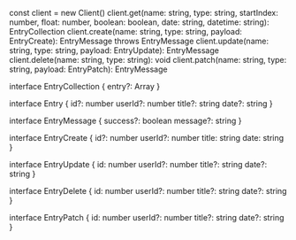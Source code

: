 const client = new Client()
client.get(name: string, type: string, startIndex: number, float: number, boolean: boolean, date: string, datetime: string): EntryCollection
client.create(name: string, type: string, payload: EntryCreate): EntryMessage throws EntryMessage
client.update(name: string, type: string, payload: EntryUpdate): EntryMessage
client.delete(name: string, type: string): void
client.patch(name: string, type: string, payload: EntryPatch): EntryMessage


interface EntryCollection {
    entry?: Array<Entry>
}

interface Entry {
    id?: number
    userId?: number
    title?: string
    date?: string
}

interface EntryMessage {
    success?: boolean
    message?: string
}

interface EntryCreate {
    id?: number
    userId?: number
    title: string
    date: string
}

interface EntryUpdate {
    id: number
    userId?: number
    title?: string
    date?: string
}

interface EntryDelete {
    id: number
    userId?: number
    title?: string
    date?: string
}

interface EntryPatch {
    id: number
    userId?: number
    title?: string
    date?: string
}
